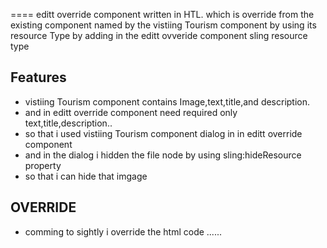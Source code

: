 ==== 
editt override component written in HTL.
which is override from the existing component named by the vistiing Tourism component
by using its resource Type by adding in the editt ovveride component sling resource type

## Features
* vistiing Tourism component contains Image,text,title,and description.
* and in editt override component need required only text,title,description..
* so that i used vistiing Tourism component dialog in in editt override component
* and in the dialog i hidden  the file node by using sling:hideResource property
* so that i can hide that imgage

## OVERRIDE
* comming to sightly i override the html code ......

